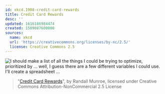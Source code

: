 ```yaml
---
id: xkcd.1908-credit-card-rewards
title: Credit Card Rewards
desc: ''
updated: 1616186984474
created: 1509087600000
sources:
  name: xkcd
  url: 'https://creativecommons.org/licenses/by-nc/2.5/'
  license: Creative Commons 2.5
---
```

![I should make a list of all the things I could be trying to optimize, prioritized by ... well, I guess there are a few different variables I could use. I'll create a spreadsheet ...](https://imgs.xkcd.com/comics/credit_card_rewards.png)
> "[Credit Card Rewards](https://xkcd.com/1908/)", by Randall Munroe, licensed under Creative Commons Attribution-NonCommercial 2.5 License
